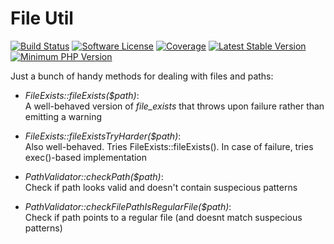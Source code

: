# File Util

[![Build Status](https://github.com/rosell-dk/file-util/workflows/build/badge.svg)](https://github.com/rosell-dk/file-util/actions/workflows/php.yml)
[![Software License](https://img.shields.io/badge/license-MIT-418677.svg)](https://github.com/rosell-dk/file-util/blob/master/LICENSE)
[![Coverage](https://img.shields.io/endpoint?url=https://little-b.it/file-util/code-coverage/coverage-badge.json)](http://little-b.it/file-util/code-coverage/coverage/index.html)
[![Latest Stable Version](https://img.shields.io/packagist/v/rosell-dk/file-util.svg)](https://packagist.org/packages/rosell-dk/file-util)
[![Minimum PHP Version](https://img.shields.io/packagist/php-v/rosell-dk/file-util)](https://php.net)

Just a bunch of handy methods for dealing with files and paths:


- *FileExists::fileExists($path)*:\
A well-behaved version of *file_exists* that throws upon failure rather than emitting a warning

- *FileExists::fileExistsTryHarder($path)*:\
Also well-behaved. Tries FileExists::fileExists(). In case of failure, tries exec()-based implementation

- *PathValidator::checkPath($path)*:\
Check if path looks valid and doesn't contain suspecious patterns

- *PathValidator::checkFilePathIsRegularFile($path)*:\
Check if path points to a regular file (and doesnt match suspecious patterns)
